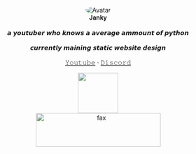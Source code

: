 <p align="center"> 
</p>
<p align="center">
  <p align="center">
  <img src="https://cdn.discordapp.com/attachments/738243069115105291/772872207733882880/38.gif" alt="Avatar" style="border-radius: 75%;">
   <br />
   𝐉𝐚𝐧𝐤𝐲
    <br />
    <br />
   𝙖 𝙮𝙤𝙪𝙩𝙪𝙗𝙚𝙧 𝙬𝙝𝙤 𝙠𝙣𝙤𝙬𝙨 𝙖 𝙖𝙫𝙚𝙧𝙖𝙜𝙚 𝙖𝙢𝙢𝙤𝙪𝙣𝙩 𝙤𝙛 𝙥𝙮𝙩𝙝𝙤𝙣 
    <br />
    <br />𝙘𝙪𝙧𝙧𝙚𝙣𝙩𝙡𝙮 𝙢𝙖𝙞𝙣𝙞𝙣𝙜 𝙨𝙩𝙖𝙩𝙞𝙘 𝙬𝙚𝙗𝙨𝙞𝙩𝙚 𝙙𝙚𝙨𝙞𝙜𝙣<br />
    <br />
    <a href="https://www.youtube.com/channel/UC5RALHI8pk4Z_X17sCDSYYg">𝚈𝚘𝚞𝚝𝚞𝚋𝚎</a>
    ·
    <a href="https://discord.bio/p/Janky">𝙳𝚒𝚜𝚌𝚘𝚛𝚍</a>
  </p>
</p>
<p align="center">  
  <a href="https://steamcommunity.com/id/ayuo">
    <img src="https://cdn.discordapp.com/attachments/738243069115105291/772873081944932352/unknown.png" height="92">
  </a>
  <br />
    <img src="https://cdn.discordapp.com/attachments/738243069115105291/772873828111089684/unknown.png" alt="fax" width="285" height="77">
</p>
